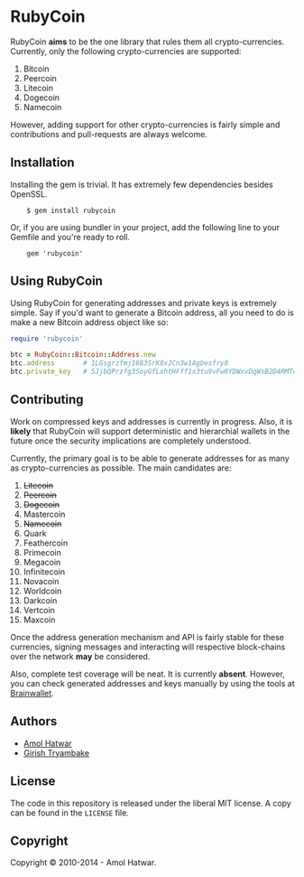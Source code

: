 # RubyCoin
RubyCoin **aims** to be the one library that rules them all crypto-currencies. Currently, only the following crypto-currencies are supported:

  1. Bitcoin
  2. Peercoin
  3. Litecoin
  4. Dogecoin
  5. Namecoin

However, adding support for other crypto-currencies is fairly simple and contributions and pull-requests are always welcome.

## Installation
Installing the gem is trivial. It has extremely few dependencies besides OpenSSL.

        $ gem install rubycoin

Or, if you are using bundler in your project, add the following line to your Gemfile and you're ready to roll.

        gem 'rubycoin'

## Using RubyCoin
Using RubyCoin for generating addresses and private keys is extremely simple. Say if you'd want to generate a Bitcoin address, all you need to do is make a new Bitcoin address object like so:

```ruby
require 'rubycoin'

btc = RubyCoin::Bitcoin::Address.new
btc.address       # 1LGsgrzfmj1683SrK8xJCn3w1Agbesfry8
btc.private_key   # 5JjbQPrzfg3SoyGfLxhtHFff1x3tu9vFw6YDWxvDqWsB2D4RMTo
```

## Contributing
Work on compressed keys and addresses is currently in progress. Also, it is **likely** that RubyCoin will support deterministic and hierarchial wallets in the future once the security implications are completely understood.

Currently, the primary goal is to be able to generate addresses for as many as crypto-currencies as possible. The main candidates are:

  1. ~~Litecoin~~
  2. ~~Peercoin~~
  3. ~~Dogecoin~~
  4. Mastercoin
  5. ~~Namecoin~~
  6. Quark
  7. Feathercoin
  8. Primecoin
  9. Megacoin
  10. Infinitecoin
  11. Novacoin
  12. Worldcoin
  13. Darkcoin
  14. Vertcoin
  15. Maxcoin

Once the address generation mechanism and API is fairly stable for these currencies, signing messages and interacting will respective block-chains over the network **may** be considered.

Also, complete test coverage will be neat. It is currently **absent**. However, you can check generated addresses and keys manually by using the tools at [Brainwallet](http://brainwallet.org/).

## Authors

- [Amol Hatwar](http://www.hatwar.org/)
- [Girish Tryambake](http://www.tryambake.org/)

## License
The code in this repository is released under the liberal MIT license. A copy can be found in the `LICENSE` file.

## Copyright
Copyright &copy; 2010-2014 - Amol Hatwar.
